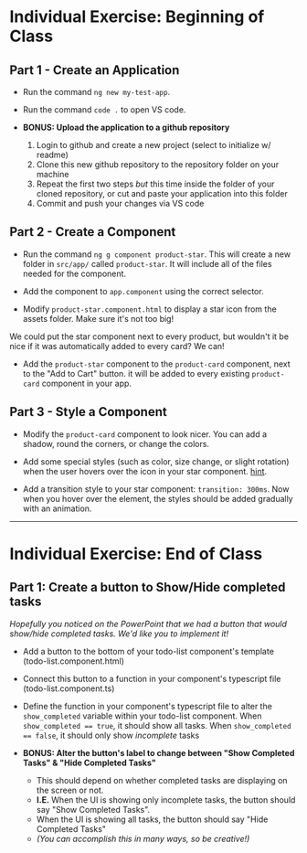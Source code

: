 # Individual Exercise: Beginning of Class

## Part 1 - Create an Application
* Run the command `ng new my-test-app`.

* Run the command `code .` to open VS code.
* **BONUS: Upload the application to a github repository**
    1. Login to github and create a new project (select to initialize w/ readme)
    2. Clone this new github repository to the repository folder on your machine
    3. Repeat the first two steps *but* this time inside the folder of your cloned repository, or cut and paste your application into this folder
    4. Commit and push your changes via VS code


## Part 2 - Create a Component
* Run the command `ng g component product-star`.
This will create a new folder in `src/app/` called `product-star`. 
It will include all of the files needed for the component.

* Add the component to `app.component` using the correct selector.
* Modify `product-star.component.html` to display a star icon from the assets folder. Make sure it's not too big!

We could put the star component next to every product, but wouldn't it be nice if it was automatically added to every card? We can!
* Add the `product-star` component to the `product-card` component, next to the "Add to Cart" button.
it will be added to every existing `product-card` component in your app.

## Part 3 - Style a Component
* Modify the `product-card` component to look nicer.
You can add a shadow, round the corners, or change the colors.

* Add some special styles (such as color, size change, or slight rotation) when the user hovers over the icon in your star component. [hint](https://www.w3schools.com/cssref/sel_hover.asp).
* Add a transition style to your star component: `transition: 300ms`. Now when you hover over the element, the styles should be added gradually with an animation.

* * * * * * 
# Individual Exercise: End of Class

## Part 1: Create a button to Show/Hide completed tasks
*Hopefully you noticed on the PowerPoint that we had a button that would show/hide completed tasks. We'd like you to implement it!*

* Add a button to the bottom of your todo-list component's template (todo-list.component.html)

* Connect this button to a function in your component's typescript file (todo-list.component.ts)
* Define the function in your component's typescript file to alter the `show_completed` variable within your todo-list component.
When `show_completed == true`, it should show all tasks. When `show_completed == false`, it should only show *incomplete* tasks
* **BONUS: Alter the button's label to change between "Show Completed Tasks" & "Hide Completed Tasks"**
    * This should depend on whether completed tasks are displaying on the screen or not.
    * **I.E.** When the UI is showing only incomplete tasks, the button should say "Show Completed Tasks".
    * When the UI is showing all tasks, the button should say "Hide Completed Tasks"
    * *(You can accomplish this in many ways, so be creative!)*
